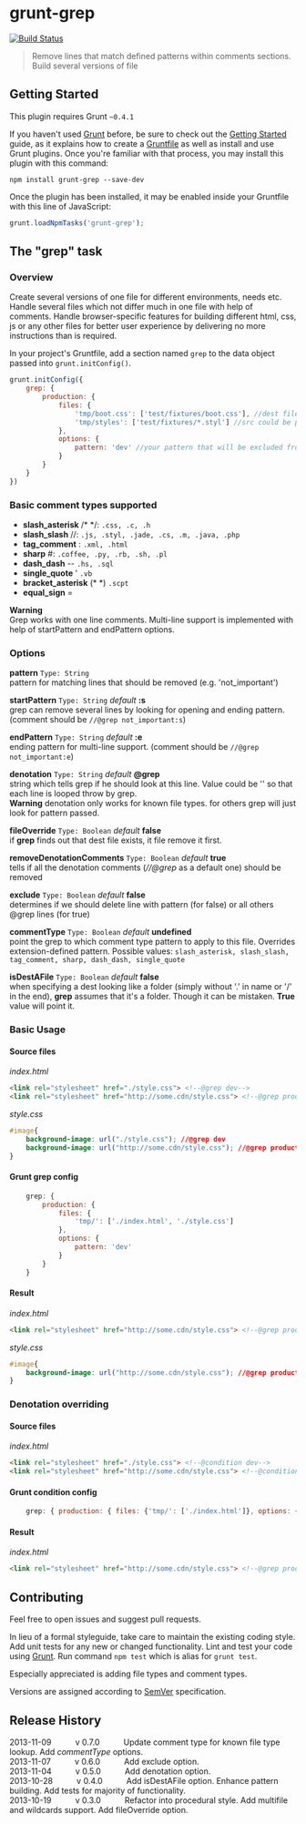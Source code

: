 # grunt-grep
[![Build Status](https://travis-ci.org/msemenistyi/grunt-grep.png)](https://travis-ci.org/msemenistyi/grunt-grep)

> Remove lines that match defined patterns within comments sections. Build several versions of file 

## Getting Started
This plugin requires Grunt `~0.4.1`

If you haven't used [Grunt](http://gruntjs.com/) before, be sure to check out the [Getting Started](http://gruntjs.com/getting-started) guide, as it explains how to create a [Gruntfile](http://gruntjs.com/sample-gruntfile) as well as install and use Grunt plugins. Once you're familiar with that process, you may install this plugin with this command:

```shell
npm install grunt-grep --save-dev
```

Once the plugin has been installed, it may be enabled inside your Gruntfile with this line of JavaScript:

```js
grunt.loadNpmTasks('grunt-grep');
```

## The "grep" task

### Overview
Create several versions of one file for different environments, needs etc. Handle several files which not differ much in one file with help of comments. 
Handle browser-specific features for building different html, css, js or any other files for better user experience by delivering no more instructions than is required. 

In your project's Gruntfile, add a section named `grep` to the data object passed into `grunt.initConfig()`.

```js
grunt.initConfig({
	grep: {
		production: {
			files: {
				'tmp/boot.css': ['test/fixtures/boot.css'], //dest file with lines matching pattern excluded: src files
				'tmp/styles': ['test/fixtures/*.styl'] //src could be presented as a wildcard, new files with corresponding names will be created in the dest folder
			},
			options: {
				pattern: 'dev' //your pattern that will be excluded from file
			}
		}
	}
})
```

### Basic comment types supported
+ **slash_asterisk** /\* \*/: `.css, .c, .h` 
+ **slash_slash** //:  `.js, .styl, .jade, .cs, .m, .java, .php`
+ **tag_comment** <!-- -->: `.xml, .html`
+ **sharp** #: `.coffee, .py, .rb, .sh, .pl`
+ **dash_dash** -- `.hs, .sql` 
+ **single_quote** ' `.vb` 
+ **bracket_asterisk** (* *) `.scpt`
+ **equal_sign** =

**Warning**  
Grep works with one line comments. Multi-line support is implemented with help of startPattern and endPattern options.

### Options
**pattern**
`Type: String`  
pattern for matching lines that should be removed (e.g. 'not_important')

**startPattern** `Type: String` *default* **:s**  
grep can remove several lines by looking for opening and ending pattern. (comment should be `//@grep not_important:s`)

**endPattern** `Type: String` *default* **:e**  
ending pattern for multi-line support. (comment should be `//@grep not_important:e`)

**denotation** `Type: String` *default* **@grep**  
string which tells grep if he should look at this line. Value could be '' so that each line is looped throw by grep.   
**Warning** denotation only works for known file types. for others grep will just look for pattern passed.

**fileOverride** `Type: Boolean` *default* **false**  
if **grep** finds out that dest file exists, it file remove it first.  

**removeDenotationComments** `Type: Boolean` *default* **true**  
tells if all the denotation comments (*//@grep* as a default one) should be removed

**exclude** `Type: Boolean` *default* **false**   
determines if we should delete line with pattern (for false) or all others @grep lines (for true)

**commentType** `Type: Boolean` *default* **undefined**   
point the grep to which comment type pattern to apply to this file. Overrides extension-defined pattern. Possible values: `slash_asterisk, slash_slash, tag_comment, sharp, dash_dash, single_quote`

**isDestAFile** `Type: Boolean` *default* **false**   
when specifying a dest looking like a folder (simply without '.' in name or '/' in the end), **grep** assumes that it's a folder. Though
it can be mistaken. **True** value will point it.

### Basic Usage

#### Source files
*index.html*
```html
<link rel="stylesheet" href="./style.css"> <!--@grep dev-->
<link rel="stylesheet" href="http://some.cdn/style.css"> <!--@grep production-->
```
*style.css*
```css
#image{
	background-image: url("./style.css"); //@grep dev
	background-image: url("http://some.cdn/style.css"); //@grep production
}
```

#### Grunt grep config
```js
	grep: {
		production: {
			files: {
				'tmp/': ['./index.html', './style.css']
			},
			options: {
				pattern: 'dev'
			}
		}
	}
```

#### Result
*index.html*
```html
<link rel="stylesheet" href="http://some.cdn/style.css"> <!--@grep production-->
```
*style.css*
```css
#image{
	background-image: url("http://some.cdn/style.css"); //@grep production
}
```

### Denotation overriding

#### Source files
*index.html*
```html
<link rel="stylesheet" href="./style.css"> <!--@condition dev-->
<link rel="stylesheet" href="http://some.cdn/style.css"> <!--@condition production-->
```

#### Grunt condition config
```js
	grep: { production: { files: {'tmp/': ['./index.html']}, options: {pattern: 'dev', denotation: '@condition'}}}
```

#### Result
*index.html*
```html
<link rel="stylesheet" href="http://some.cdn/style.css"> <!--@grep production-->
```
## Contributing
Feel free to open issues and suggest pull requests.

In lieu of a formal styleguide, take care to maintain the existing coding style. Add unit tests for any new or changed functionality. Lint and test your code using [Grunt](http://gruntjs.com/). Run command `npm test` which is alias for `grunt test`.

Especially appreciated is adding file types and comment types.

Versions are assigned according to [SemVer](http://semver.org/) specification. 

## Release History

2013-11-09   v 0.7.0   Update comment type for known file type lookup. Add *commentType* options.   
2013-11-07   v 0.6.0   Add exclude option.   
2013-11-04   v 0.5.0   Add denotation option.  
2013-10-28   v 0.4.0   Add isDestAFile option. Enhance pattern building. Add tests for majority of functionality.  
2013-10-19   v 0.3.0   Refactor into procedural style. Add multifile and wildcards support. Add fileOverride option.